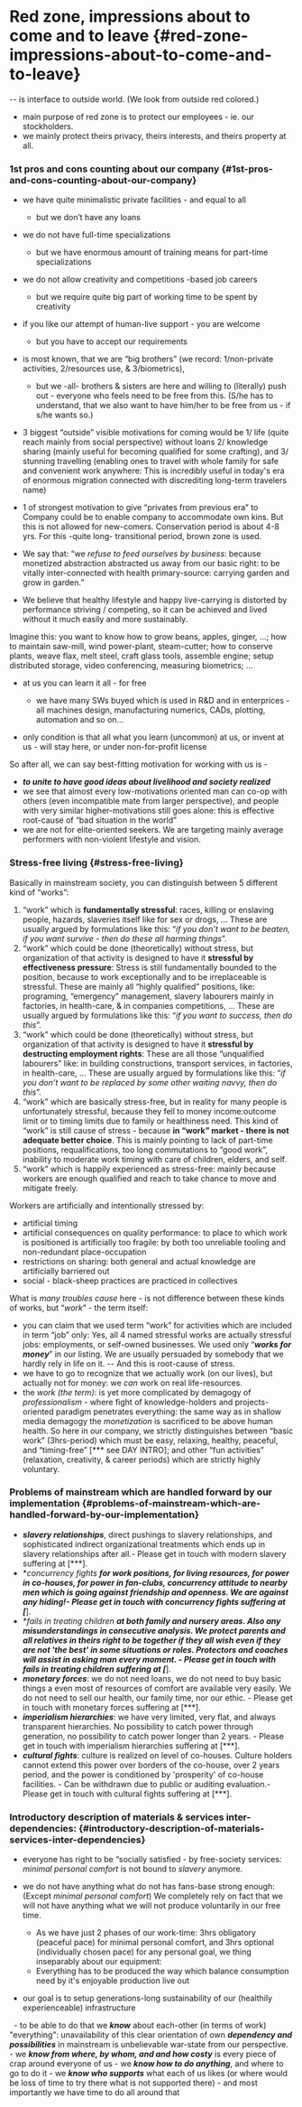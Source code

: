 # Red zone, impressions about to come and to leave {#red-zone-impressions-about-to-come-and-to-leave}

-- is interface to outside world. (We look from outside red colored.)

*   main purpose of red zone is to protect our employees - ie. our stockholders.
*   we mainly protect theirs privacy, theirs interests, and theirs property at all.

### 1st pros and cons counting about our company {#1st-pros-and-cons-counting-about-our-company}

*   we have quite minimalistic private facilities - and equal to all
    - but we don’t have any loans
*   we do not have full-time specializations
    - but we have enormous amount of training means for part-time specializations
*   we do not allow creativity and competitions -based job careers
    - but we require quite big part of working time to be spent by creativity

*   if you like our attempt of human-live support - you are welcome
    - but you have to accept our requirements
*   is most known, that we are “big brothers” (we record: 1/non-private activities, 2/resources use, & 3/biometrics),
    - but we -all- brothers & sisters are here and willing to (literally) push out - everyone who feels need to be free from this. (S/he has to understand, that we also want to have him/her to be free from us - if s/he wants so.)

*   3 biggest “outside” visible motivations for coming would be 1/ life (quite reach mainly from social perspective) without loans 2/ knowledge sharing (mainly useful for becoming qualified for some crafting), and 3/ stunning travelling (enabling ones to travel with whole family for safe and convenient work anywhere: This is incredibly useful in today's era of enormous migration connected with discrediting long-term travelers name)
*   1 of strongest motivation to give “privates from previous era” to Company could be to enable company to accommodate own kins. But this is not allowed for new-comers. Conservation period is about 4-8 yrs. For this -quite long- transitional period, brown zone is used.

*   We say that: “we _refuse to feed ourselves by business_: because monetized abstraction abstracted us away from our basic right: to be vitally inter-connected with health primary-source: carrying garden and grow in garden.”
*   We believe that healthy lifestyle and happy live-carrying is distorted by performance striving / competing, so it can be achieved and lived without it much easily and more sustainably.

Imagine this: you want to know how to grow beans, apples, ginger, …; how to maintain saw-mill, wind power-plant, steam-cutter; how to conserve plants, weave flax, melt steel, craft glass tools, assemble engine; setup distributed storage, video conferencing, measuring biometrics; …

*   at us you can learn it all - for free
    - we have many SWs buyed which is used in R&D and in enterprices - all machines design, manufacturing numerics, CADs, plotting, automation and so on...

*   only condition is that all what you learn (uncommon) at us, or invent at us - will stay here, or under non-for-profit license

So after all, we can say best-fitting motivation for working with us is -

*   **_to unite to have good ideas about livelihood and society realized_**
*   we see that almost every low-motivations oriented man can co-op with others (even incompatible mate from larger perspective), and people with very similar higher-motivations still goes alone: this is effective root-cause of “bad situation in the world”
*   we are not for elite-oriented seekers. We are targeting mainly average performers with non-violent lifestyle and vision.

### Stress-free living {#stress-free-living}

Basically in mainstream society, you can distinguish between 5 different kind of “works”:

1.  “work” which is **fundamentally stressful**: races, killing or enslaving people, hazards, slaveries itself like for sex or drogs, … These are usually argued by formulations like this: “_if you don’t want to be beaten, if you want survive - then do these all harming things_”.
2.  “work” which could be done (theoretically) without stress, but organization of that activity is designed to have it **stressful by effectiveness pressure**: Stress is still fundamentally bounded to the position, because to work exceptionally and to be irreplaceable is stressful. These are mainly all “highly qualified” positions, like: programing, “emergency” management, slavery labourers mainly in factories, in health-care, & in companies competitions, … These are usually argued by formulations like this: “_if you want to success, then do this_”.
3.  “work” which could be done (theoretically) without stress, but organization of that activity is designed to have it **stressful by destructing employment rights**: These are all those “unqualified labourers” like: in building constructions, transport services, in factories, in health-care, … These are usually argued by formulations like this: “_if you don’t want to be replaced by some other waiting navvy, then do this_”.
4.  “work” which are basically stress-free, but in reality for many people is unfortunately stressful, because they fell to money income:outcome limit or to timing limits due to family or healthiness need. This kind of “work” is still cause of stress - because **in “work” market - there is not adequate better choice**. This is mainly pointing to lack of part-time positions, requalifications, too long commutations to “good work”, inability to moderate work timing with care of children, elders, and self.
5.  “work” which is happily experienced as stress-free: mainly because workers are enough qualified and reach to take chance to move and mitigate freely.

Workers are artificially and intentionally stressed by:

*   artificial timing
*   artificial consequences on quality performance: to place to which work is positioned is artificially too fragile: by both too unreliable tooling and non-redundant place-occupation
*   restrictions on sharing: both general and actual knowledge are artificially barriered out
*   social - black-sheep practices are practiced in collectives

What is _many troubles cause_ here - is not difference between these kinds of works, but “_work_” - the term itself:

*   you can claim that we used term “work” for activities which are included in term “job” only: Yes, all 4 named stressful works are actually stressful jobs: employments, or self-owned businesses. We used only “**_works for money_**” in our listing. We are usually persuaded by somebody that we hardly rely in life on it. -- And this is root-cause of stress.
*   we have to go to recognize that we actually work (on our lives), but actually not for money: we _can_ work on real life-resources.
*   the _work (the term)_: is yet more complicated by demagogy of _professionalism_ - where fight of knowledge-holders and projects-oriented paradigm penetrates everything: the same way as in shallow media demagogy the _monetization_ is sacrificed to be above human health. So here in our company, we strictly distinguishes between “basic work” (3hrs-period) which must be easy, relaxing, healthy, peaceful, and “timing-free” [*** see DAY INTRO]; and other “fun activities” (relaxation, creativity, & career periods) which are strictly highly voluntary.

### Problems of mainstream which are handled forward by our implementation {#problems-of-mainstream-which-are-handled-forward-by-our-implementation}

*   **_slavery relationships_**, direct pushings to slavery relationships, and sophisticated indirect organizational treatments which ends up in slavery relationships after all.- Please get in touch with modern slavery suffering at [***].
*   **_concurrency fights_ **for work positions, for living resources, for power in co-houses, for power in fan-clubs, concurrency attitude to nearby men which is going against friendship and openness. We are against any hiding!- Please get in touch with concurrency fights suffering at [***].
*   **_fails in treating children_ **at both family and nursery areas. Also any misunderstandings in consecutive analysis. We protect parents and all relatives in theirs right to be together if they all wish even if they are not 'the best' in some situations or roles. Protectors and coaches will assist in asking man every moment. - Please get in touch with fails in treating children suffering at [***].
*   **_monetary forces_**: we do not need loans, we do not need to buy basic things a even most of resources of comfort are available very easily. We do not need to sell our health, our family time, nor our ethic. - Please get in touch with monetary forces suffering at [***].
*   **_imperialism hierarchies_**: we have very limited, very flat, and always transparent hierarchies. No possibility to catch power through generation, no possibility to catch power longer than 2 years. - Please get in touch with imperialism hierarchies suffering at [***].
*   **_cultural fights_**: culture is realized on level of co-houses. Culture holders cannot extend this power over borders of the co-house, over 2 years period, and the power is conditioned by 'prosperity' of co-house facilities. - Can be withdrawn due to public or auditing evaluation.- Please get in touch with cultural fights suffering at [***].


### Introductory description of materials & services inter-dependencies: {#introductory-description-of-materials-services-inter-dependencies}

*   everyone has right to be “socially satisfied - by free-society services: *minimal personal comfort* is not bound to *slavery* anymore.

*   we do not have anything what do not has fans-base strong enough: (Except *minimal personal comfort*) We completely rely on fact that we will not have anything what we will not produce voluntarily in our free time.

    - As we have just 2 phases of our work-time: 3hrs obligatory (peaceful pace) for minimal personal comfort, and 3hrs optional (individually chosen pace) for any personal goal, we thing inseparably about our equipment:
    - Everything has to be produced the way which balance consumption need by it's enjoyable production live out <br />

*   our goal is to setup generations-long sustainability of our (healthily experienceable) infrastructure

    - to be able to do that we ***know*** about each-other (in terms of work) "everything": unavailability of this clear orientation of own ***dependency and possibilities*** in mainstream is unbelievable war-state from our perspective.
    - we ***know from where, by whom, and and how costy*** is every piece of crap around everyone of us
    - we ***know how to do anything***, and where to go to do it
    - we ***know who supports*** what each of us likes (or where would be loss of time to try there what is not supported there)
    - and most importantly we have time to do all around that


